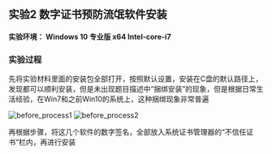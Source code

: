 ## 实验2 数字证书预防流氓软件安装

#### 实验环境： Windows 10 专业版 x64 Intel-core-i7 

### 实验过程

先将实验材料里面的安装包全部打开，按照默认设置，安装在C盘的默认路径上，发现都可以顺利安装，但是未出现题目描述中“捆绑安装”的现象，但是根据日常生活经验，在Win7和之前Win10的系统上，这种捆绑现象非常普遍

![before_process1](./img/before_process1.jpg)
![before_process2](./img/before_process2.jpg)

再根据步骤，将这几个软件的数字签名，全部放入系统证书管理器的“不信任证书”栏内，再进行安装



